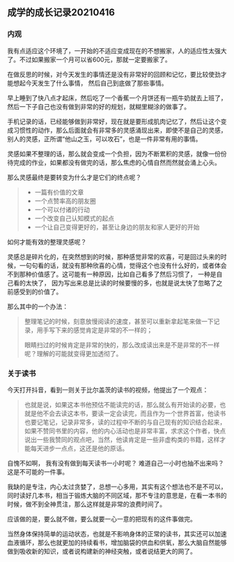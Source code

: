 ## 成学的成长记录20210416

### 内观

我有点适应这个环境了，一开始的不适应变成现在的不想搬家，人的适应性太强大了。不过如果搬家一个月可以省600元，那就一定要搬家了。

在做反思的时候，对今天发生的事情还是没有非常好的回顾和记忆，要比较使劲才能想起今天发生了什么事情， 然后自己到底做了那些事情。

早上睡到了快八点才起床，然后吃了一个香蕉一个月饼还有一瓶牛奶就去上班了， 然后一下子自己也没有做到非常的好的规划，就糊里糊涂的做事了。

手机记录的话，已经能够做到非常好，现在就是要形成肌肉记忆了，然后让这个变成习惯性的动作，那么后面就会有非常多的灵感涌现出来，即使不是自己的灵感，别人的灵感，正所谓“他山之玉，可以攻石”，也是一件非常有用的事情。

灵感如果不整理的话，那么就会变成一个负担，因为不断累积的灵感，就像一份份待完成的作业，如果都没有做完的话，那么焦虑的心情自然而然就会涌上心头。

那么灵感最终是要转变为什么才是它们的终点呢？ 

> - 一篇有价值的文章
> - 一个点赞率高的朋友圈
> - 一个可以付诸的行动
> - 一个改变自己认知模式的起点
> - 一个让自己变得更好的，甚至让身边的朋友和家人更好的开始

如何才能有效的整理灵感呢？

灵感总是碎片化的，在突然想到的时候，那种感觉非常的欢喜，可是回过头来的时候，一句句看的话，就没有那种欣喜的心情，觉得这个也没有什么好的，或者体会不到那种价值感了。这可能有一种原因，比如自己看多了然后习惯了， 一种是自己看的太快了， 因为写出来总是比读的时候要慢的多，也就是说太快了忽略了之前感受到的价值了。

那么其中的一个办法：

> 整理笔记的时候，刻意放慢阅读的速度，甚至可以重新拿起笔来做一下记录，用手写下来的感觉肯定是非常的不一样的；
>
> 眼睛扫过的时候肯定是非常的快的，那么改成读出来是不是非常的不一样呢？理解的可能就变得更加透彻了。

### 关于读书

今天打开抖音，看到一则关于比尔盖茨的读书的视频，他提出了一个观点：

> 也就是说，如果这本书他预估不能读完的话，那么就么有开始读的必要，也就是他不会去读这本书，要读一定会读完，而且作为一个世界首富，他读书也要记笔记，记录非常多，读的过程中不断的与自己现有的知识结合起来，如果不赞同书里的内容，他的内心活动也是非常丰富，求求这个作者，快点说出一些我赞同的观点吧，当然，他读肯定是一些非虚构类的书籍，这样才能每天进步一点点，这还是他的原话。

自愧不如啊， 我有没有做到每天读书一小时呢？ 难道自己一小时也抽不出来吗？ 这是不可能的一件事。

我缺的是专注，内心太过贪婪了，总想一心多用，其实有这个想法也不是不可以，同时读好几本书，相当于锻炼大脑的不同区域，那不专注的意思是，在看一本书的时候，做不到全神贯注，那么这样就是非常的浪费时间了。

应该做的是，要么就不做，要么就要一心一意的把现有的这件事做完。

当然身体保持简单的运动状态，也就是不影响身体的正常的读书，其实还可以加速血液循环，那么也就更加的持续看书，增加脑袋的供血和供氧，那么大脑自然能够做到吸收新的知识，或者说构建新的神经突触，或者说结更大的网了。



